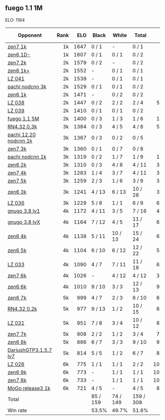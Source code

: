 ## fuego 1.1 1M ##

ELO: 1164

Opponent | Rank | ELO | Black | White | Total | Win rate
---------|-----:|----:|-------|-------|-------|-------:
[zen7 1k](zen7%201k.md) | 1k | 1647 | 0 / 1 | - | 0 / 1 | 0.0%
[zen6 1D-](zen6%201D-.md) | 1k | 1607 | 0 / 1 | 0 / 1 | 0 / 2 | 0.0%
[zen7 2k](zen7%202k.md) | 2k | 1579 | 0 / 2 | - | 0 / 2 | 0.0%
[zen6 1k+](zen6%201k+.md) | 2k | 1552 | - | 0 / 1 | 0 / 1 | 0.0%
[LZ 041](LZ%20041.md) | 2k | 1539 | - | 0 / 1 | 0 / 1 | 0.0%
[pachi nodcnn 3k](pachi%20nodcnn%203k.md) | 2k | 1529 | 0 / 1 | 0 / 1 | 0 / 2 | 0.0%
[zen6 1k](zen6%201k.md) | 2k | 1471 | - | 0 / 2 | 0 / 2 | 0.0%
[LZ 038](LZ%20038.md) | 2k | 1447 | 0 / 2 | 2 / 2 | 2 / 4 | 50.0%
[LZ 039](LZ%20039.md) | 2k | 1410 | 0 / 1 | 0 / 1 | 0 / 2 | 0.0%
[fuego 1.1 5M](fuego%201.1%205M.md) | 2k | 1400 | 0 / 3 | 1 / 3 | 1 / 6 | 16.7%
[RN4.32 0.3k](RN4.32%200.3k.md) | 3k | 1384 | 0 / 3 | 4 / 5 | 4 / 8 | 50.0%
[pachi 12.20 nodcnn 1k](pachi%2012.20%20nodcnn%201k.md) | 3k | 1367 | 0 / 3 | 0 / 2 | 0 / 5 | 0.0%
[zen7 3k](zen7%203k.md) | 3k | 1360 | 0 / 1 | 0 / 7 | 0 / 8 | 0.0%
[pachi nodcnn 1k](pachi%20nodcnn%201k.md) | 3k | 1319 | 0 / 2 | 1 / 7 | 1 / 9 | 11.1%
[zen6 2k](zen6%202k.md) | 3k | 1310 | 0 / 3 | 4 / 8 | 4 / 11 | 36.4%
[zen7 4k](zen7%204k.md) | 3k | 1283 | 1 / 4 | 3 / 7 | 4 / 11 | 36.4%
[zen7 5k](zen7%205k.md) | 3k | 1259 | 2 / 3 | 1 / 6 | 3 / 9 | 33.3%
[zen6 3k](zen6%203k.md) | 3k | 1241 | 4 / 13 | 6 / 13 | 10 / 26 | 38.5%
[LZ 036](LZ%20036.md) | 3k | 1229 | 5 / 8 | 1 / 1 | 6 / 9 | 66.7%
[gnugo 3.8 lv1](gnugo%203.8%20lv1.md) | 4k | 1172 | 4 / 11 | 3 / 5 | 7 / 16 | 43.8%
[gnugo 3.8 lvX](gnugo%203.8%20lvX.md) | 4k | 1164 | 7 / 12 | 4 / 5 | 11 / 17 | 64.7%
[zen6 4k](zen6%204k.md) | 4k | 1138 | 5 / 11 | 10 / 13 | 15 / 24 | 62.5%
[zen6 5k](zen6%205k.md) | 4k | 1104 | 6 / 10 | 6 / 12 | 12 / 22 | 54.5%
[LZ 033](LZ%20033.md) | 4k | 1090 | 4 / 7 | 7 / 11 | 11 / 18 | 61.1%
[zen7 6k](zen7%206k.md) | 4k | 1026 | - | 4 / 12 | 4 / 12 | 33.3%
[zen6 6k](zen6%206k.md) | 4k | 1010 | 9 / 10 | 3 / 3 | 12 / 13 | 92.3%
[zen6 7k](zen6%207k.md) | 5k | 999 | 4 / 7 | 2 / 3 | 6 / 10 | 60.0%
[RN4.32 0.2k](RN4.32%200.2k.md) | 5k | 977 | 9 / 13 | 1 / 2 | 10 / 15 | 66.7%
[LZ 031](LZ%20031.md) | 5k | 951 | 7 / 8 | 3 / 4 | 10 / 12 | 83.3%
[zen7 7k](zen7%207k.md) | 5k | 908 | 2 / 2 | 1 / 2 | 3 / 4 | 75.0%
[zen6 8k](zen6%208k.md) | 5k | 886 | 6 / 7 | 3 / 3 | 9 / 10 | 90.0%
[DariushGTP3.1.5.7 lv7](DariushGTP3.1.5.7%20lv7.md) | 5k | 814 | 5 / 5 | 1 / 2 | 6 / 7 | 85.7%
[LZ 026](LZ%20026.md) | 6k | 775 | 1 / 1 | 1 / 1 | 2 / 2 | 100.0%
[zen6 9k](zen6%209k.md) | 6k | 773 | - | 1 / 1 | 1 / 1 | 100.0%
[zen7 8k](zen7%208k.md) | 6k | 733 | - | 1 / 1 | 1 / 1 | 100.0%
[MoGo release3 1k](MoGo%20release3%201k.md) | 6k | 721 | 4 / 5 | - | 4 / 5 | 80.0%
Total | | | 85 / 159 | 74 / 149 | 159 / 308 | 
Win rate| | | 53.5% | 49.7% | 51.6% | 
